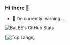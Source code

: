 ### Hi there 👋
- 🌱 I’m currently learning ...
<!--
**tidik/tidik** is a ✨ _special_ ✨ repository because its `README.md` (this file) appears on your GitHub profile.

Here are some ideas to get you started:

- 🔭 I’m currently working on ...
- 🌱 I’m currently learning ...
- 👯 I’m looking to collaborate on ...
- 🤔 I’m looking for help with ...
- 💬 Ask me about ...
- 📫 How to reach me: ...
- 😄 Pronouns: ...
- ⚡ Fun fact: ...
-->

![BaLEE's GitHub Stats]([https://github-readme-stats.vercel.app/api?username=tidik&show_icons=true&theme=ambient_gradientl])


[![Top Langs](https://github-readme-stats.vercel.app/api/top-langs/?username=tidik&theme=calm)]
